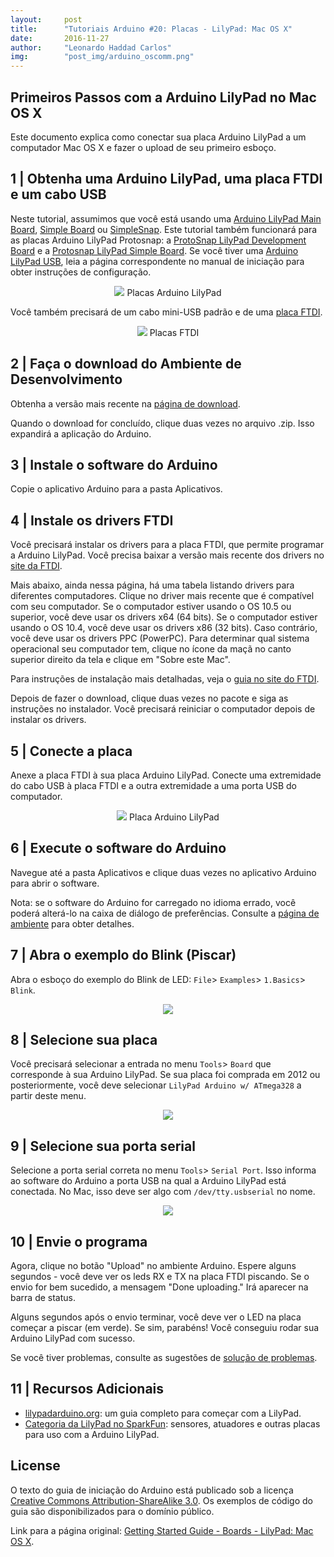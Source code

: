 ```yaml
---
layout:     post
title:      "Tutoriais Arduino #20: Placas - LilyPad: Mac OS X"
date:       2016-11-27
author:     "Leonardo Haddad Carlos"
img:        "post_img/arduino_oscomm.png"
---
```


## Primeiros Passos com a Arduino LilyPad no Mac OS X

Este documento explica como conectar sua placa Arduino LilyPad a um computador Mac OS X e fazer o upload de seu primeiro esboço.

## 1 | Obtenha uma Arduino LilyPad, uma placa FTDI e um cabo USB

Neste tutorial, assumimos que você está usando uma [Arduino LilyPad Main Board][lilymain], [Simple Board][lilysimple] ou [SimpleSnap][lilysnap]. Este tutorial também funcionará para as placas Arduino LilyPad Protosnap: a [ProtoSnap LilyPad Development Board][lilyprotodev] e a [Protosnap LilyPad Simple Board][lilyprotosimple]. Se você tiver uma [Arduino LilyPad USB][lilyusb], leia a página correspondente no manual de iniciação para obter instruções de configuração.

<p style="text-align: center;">
    <img src="{{ site.baseurl }}/post_img/arduinotutorials/lily_boards.jpg" style="margin: 0 auto; max-height: 390px;" />
Placas Arduino LilyPad
</p>

Você também precisará de um cabo mini-USB padrão e de uma [placa FTDI][lilyftdi].

<p style="text-align: center;">
    <img src="{{ site.baseurl }}/post_img/arduinotutorials/lily_ftdi.jpg" style="margin: 0 auto; max-height: 390px;" />
Placas FTDI
</p>

## 2 | Faça o download do Ambiente de Desenvolvimento

Obtenha a versão mais recente na [página de download][downloadpage].

Quando o download for concluído, clique duas vezes no arquivo .zip. Isso expandirá a aplicação do Arduino.

## 3 | Instale o software do Arduino

Copie o aplicativo Arduino para a pasta Aplicativos.

## 4 | Instale os drivers FTDI

Você precisará instalar os drivers para a placa FTDI, que permite programar a Arduino LilyPad. Você precisa baixar a versão mais recente dos drivers no [site da FTDI][ftdiwebsite].

Mais abaixo, ainda nessa página, há uma tabela listando drivers para diferentes computadores. Clique no driver mais recente que é compatível com seu computador. Se o computador estiver usando o OS 10.5 ou superior, você deve usar os drivers x64 (64 bits). Se o computador estiver usando o OS 10.4, você deve usar os drivers x86 (32 bits). Caso contrário, você deve usar os drivers PPC (PowerPC). Para determinar qual sistema operacional seu computador tem, clique no ícone da maçã no canto superior direito da tela e clique em "Sobre este Mac".

Para instruções de instalação mais detalhadas, veja o [guia no site do FTDI][ftdiguide].

Depois de fazer o download, clique duas vezes no pacote e siga as instruções no instalador. Você precisará reiniciar o computador depois de instalar os drivers.

## 5 | Conecte a placa

Anexe a placa FTDI à sua placa Arduino LilyPad. Conecte uma extremidade do cabo USB à placa FTDI e a outra extremidade a uma porta USB do computador.

<p style="text-align: center;">
    <img src="{{ site.baseurl }}/post_img/arduinotutorials/lily_board.jpg" style="margin: 0 auto; max-height: 390px;" />
Placa Arduino LilyPad
</p>

## 6 | Execute o software do Arduino

Navegue até a pasta Aplicativos e clique duas vezes no aplicativo Arduino para abrir o software.

Nota: se o software do Arduino for carregado no idioma errado, você poderá alterá-lo na caixa de diálogo de preferências. Consulte a [página de ambiente][environment] para obter detalhes.

## 7 | Abra o exemplo do Blink (Piscar)

Abra o esboço do exemplo do Blink de LED: `File`> `Examples`> `1.Basics`> `Blink`.

<p style="text-align: center;">
    <img src="{{ site.baseurl }}/post_img/arduinotutorials/lily_blink.jpg" style="margin: 0 auto; max-height: 390px;" />
</p>

## 8 | Selecione sua placa

Você precisará selecionar a entrada no menu `Tools`> `Board` que corresponde à sua Arduino LilyPad. Se sua placa foi comprada em 2012 ou posteriormente, você deve selecionar `LilyPad Arduino w/ ATmega328` a partir deste menu.

<p style="text-align: center;">
    <img src="{{ site.baseurl }}/post_img/arduinotutorials/lilymac_chooseboard.jpg" style="margin: 0 auto; max-height: 390px;" />
</p>

## 9 | Selecione sua porta serial

Selecione a porta serial correta no menu `Tools`> `Serial Port`. Isso informa ao software do Arduino a porta USB na qual a Arduino LilyPad está conectada. No Mac, isso deve ser algo com `/dev/tty.usbserial` no nome.

<p style="text-align: center;">
    <img src="{{ site.baseurl }}/post_img/arduinotutorials/lilymac_chooseport.png" style="margin: 0 auto; max-height: 390px;" />
</p>

## 10 | Envie o programa

Agora, clique no botão "Upload" no ambiente Arduino. Espere alguns segundos - você deve ver os leds RX e TX na placa FTDI piscando. Se o envio for bem sucedido, a mensagem "Done uploading." Irá aparecer na barra de status.

Alguns segundos após o envio terminar, você deve ver o LED na placa começar a piscar (em verde). Se sim, parabéns! Você conseguiu rodar sua Arduino LilyPad com sucesso.

Se você tiver problemas, consulte as sugestões de [solução de problemas][troubleshooting].

## 11 | Recursos Adicionais

 - [lilypadarduino.org][lilypadguide]: um guia completo para começar com a LilyPad.
 - [Categoria da LilyPad no SparkFun][lilysparkfun]: sensores, atuadores e outras placas para uso com a Arduino LilyPad.

License
----

O texto do guia de iniciação do Arduino está publicado sob a licença [Creative Commons Attribution-ShareAlike 3.0][ccasa3]. Os exemplos de código do guia são disponibilizados para o domínio público.

Link para a página original: [Getting Started Guide - Boards - LilyPad: Mac OS X][originalpage].

[//]: # (These are reference links used in the body of this note and get stripped out when the markdown processor does its job. There is no need to format nicely because it shouldn't be seen. Thanks SO - http://stackoverflow.com/questions/4823468/store-comments-in-markdown-syntax)


   [placeholder]: <>
   [lilysparkfun]: <https://www.sparkfun.com/categories/135>
   [lilypadguide]: <http://lilypadarduino.org/>
   [ftdiguide]: <http://www.ftdichip.com/Support/Documents/InstallGuides.htm>
   [ftdiwebsite]: <http://www.ftdichip.com/Drivers/VCP.htm>
   [downloadpage]: <https://www.arduino.cc/en/Main/Software>
   [lilyftdi]: <http://lilypadarduino.org/?p=452>
   [lilyusb]: <http://lilypadarduino.org/?p=1494>
   [lilyprotosimple]: <http://lilypadarduino.org/?p=1461>
   [lilyprotodev]: <http://lilypadarduino.org/?p=489>
   [lilysnap]: <http://lilypadarduino.org/?p=289>
   [lilysimple]: <http://lilypadarduino.org/?p=149>
   [lilymain]: <http://lilypadarduino.org/?p=128>
   [reference]: <https://www.arduino.cc/en/Reference/HomePage>
   [tutexamples]: <https://www.arduino.cc/en/Tutorial/HomePage>
   [troubleshooting]: </2016/11/25/arduino-10troubleshooting/>
   [environment]: </2016/11/21/arduino-7environment/>
   [firststeps]: </2016/11/20/arduino-1start/>
   [originalpage]: <https://www.arduino.cc/en/Guide/LilyPadMacOSX>
   [ccasa3]: <https://creativecommons.org/licenses/by-sa/3.0>
   [arduino]: <https://www.arduino.cc>
